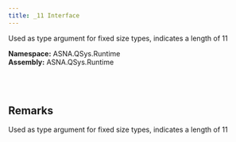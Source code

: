 ```yaml
---
title: _11 Interface
---
```


Used as type argument for fixed size types, indicates a length of 11

**Namespace:** ASNA.QSys.Runtime <br/>
**Assembly:** ASNA.QSys.Runtime

<br>
<br>

## Remarks

Used as type argument for fixed size types, indicates a length of 11

[//]: # ($$TODO: Complete the Remarks section.)

<br>
<br>

